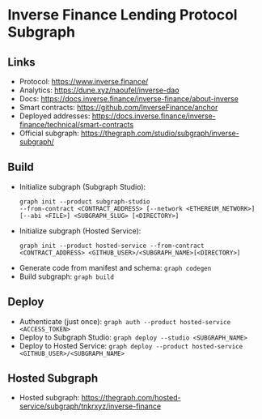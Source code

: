 # Inverse Finance Lending Protocol Subgraph

## Links

- Protocol: https://www.inverse.finance/
- Analytics: https://dune.xyz/naoufel/inverse-dao
- Docs: https://docs.inverse.finance/inverse-finance/about-inverse
- Smart contracts: https://github.com/InverseFinance/anchor
- Deployed addresses: https://docs.inverse.finance/inverse-finance/technical/smart-contracts
- Official subgraph: https://thegraph.com/studio/subgraph/inverse-subgraph/

## Build

- Initialize subgraph (Subgraph Studio):
  ```
  graph init --product subgraph-studio
  --from-contract <CONTRACT_ADDRESS> [--network <ETHEREUM_NETWORK>] [--abi <FILE>] <SUBGRAPH_SLUG> [<DIRECTORY>]
  ```
- Initialize subgraph (Hosted Service):
  ```
  graph init --product hosted-service --from-contract <CONTRACT_ADDRESS> <GITHUB_USER>/<SUBGRAPH_NAME>[<DIRECTORY>]
  ```
- Generate code from manifest and schema: `graph codegen`
- Build subgraph: `graph build`

## Deploy

- Authenticate (just once): `graph auth --product hosted-service <ACCESS_TOKEN>`
- Deploy to Subgraph Studio: `graph deploy --studio <SUBGRAPH_NAME>`
- Deploy to Hosted Service: `graph deploy --product hosted-service <GITHUB_USER>/<SUBGRAPH_NAME>`

## Hosted Subgraph

- Hosted subgraph: https://thegraph.com/hosted-service/subgraph/tnkrxyz/inverse-finance
